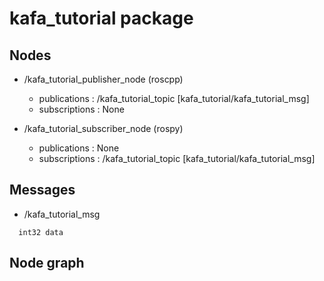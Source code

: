 # kafa_tutorial package

## Nodes

* /kafa_tutorial_publisher_node (roscpp)
  * publications : /kafa_tutorial_topic [kafa_tutorial/kafa_tutorial_msg]
  * subscriptions : None

* /kafa_tutorial_subscriber_node (rospy)
  * publications : None
  * subscriptions : /kafa_tutorial_topic [kafa_tutorial/kafa_tutorial_msg]

## Messages

* /kafa_tutorial_msg

```
  int32 data
```

## Node graph

